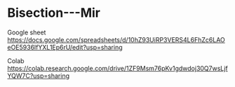 # Bisection---Mir

 Google sheet
https://docs.google.com/spreadsheets/d/10hZ93UiRP3VERS4L6FhZc6LAOeOE5936lfYXL1Ep6rU/edit?usp=sharing



Colab
https://colab.research.google.com/drive/1ZF9Msm76pKv1gdwdoj30Q7wsLjfYQW7C?usp=sharing
